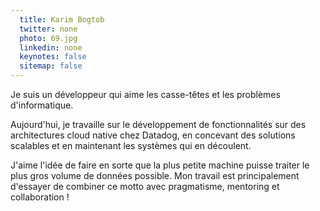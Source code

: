 ```yaml
---
  title: Karim Bogtob
  twitter: none
  photo: 69.jpg
  linkedin: none
  keynotes: false
  sitemap: false
---
```

Je suis un développeur qui aime les casse-têtes et les problèmes d'informatique.

Aujourd'hui, je travaille sur le développement de fonctionnalités sur des architectures cloud native chez Datadog, en concevant des solutions scalables et en maintenant les systèmes qui en découlent.

J'aime l'idée de faire en sorte que la plus petite machine puisse traiter le plus gros volume de données possible. Mon travail est principalement d'essayer de combiner ce motto avec pragmatisme, mentoring et collaboration !
